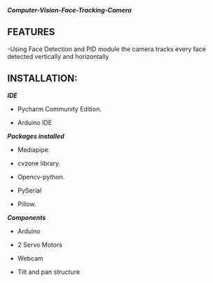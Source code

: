 ***Computer-Vision-Face-Tracking-Camera***

## FEATURES

-Using Face Detection and PID module the camera tracks every face detected vertically and horizontally

## INSTALLATION:

***IDE***

- Pycharm Community Edition.

- Arduino IDE

***Packages installed***

- Mediapipe.

- cvzone library.

- Opencv-python.

- PySerial

- Pillow.

***Components***

- Arduino

- 2 Servo Motors

- Webcam 

- Tilt and pan structure
  
